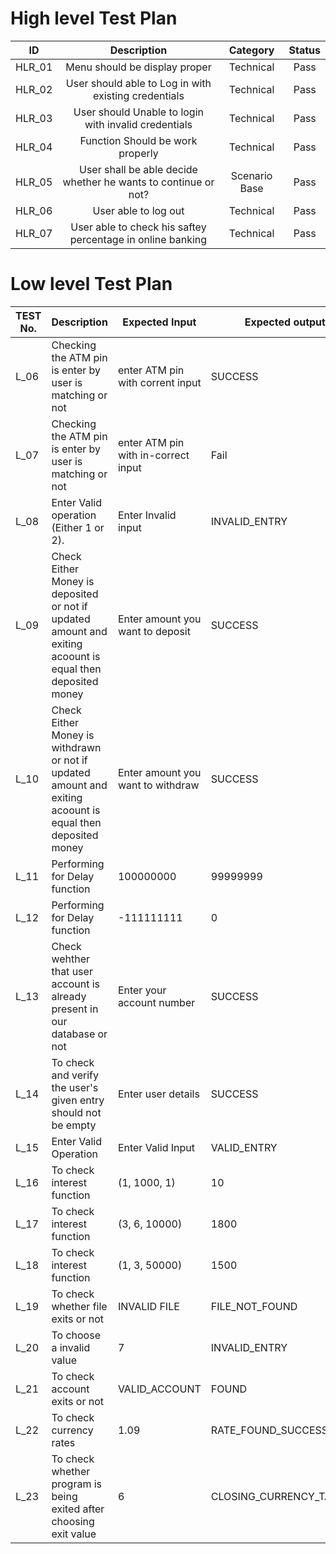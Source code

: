 # High level Test Plan
| ID | Description	  | Category  | Status  |
| :---:   | :-: | :-: |  :-: | 
| HLR_01 | Menu should be display proper | Technical | Pass |
| HLR_02 | User should able to Log in with existing credentials  | Technical | Pass |
| HLR_03 | User should Unable to login with invalid credentials  | Technical | Pass |
| HLR_04 | Function Should be work properly | Technical | Pass |
| HLR_05 | User shall be able decide whether he wants to continue or not?	| Scenario Base | Pass |
| HLR_06 | User able to log out	| Technical | Pass |
| HLR_07 | User able to check his saftey percentage in online banking	| Technical | Pass |

# Low level Test Plan
| TEST No. | Description | Expected Input |Expected output | Actaual Output | Pass/Fail |
|----------|-------------|-----------------|-----------------|----------------|-----------|
|   L_06   | Checking the ATM pin is enter by user is matching or not| enter ATM pin with corrent input| SUCCESS | SUCCESS | Pass |
|   L_07   | Checking the ATM pin is enter by user is matching or not  | enter ATM pin with in-correct input  | Fail | Fail | Pass |
|   L_08   | Enter Valid operation (Either 1 or 2). | Enter Invalid input | INVALID_ENTRY | INVALID_ENTRY | Pass |
|   L_09   | Check Either Money is deposited or not if updated amount and exiting acoount is equal then deposited money| Enter amount you want to deposit | SUCCESS | SUCCESS | Pass |
|   L_10   | Check Either Money is withdrawn or not if updated amount and exiting acoount is equal then deposited money| Enter amount you want to withdraw |   SUCCESS |  SUCCESS | Pass |
| L_11 | Performing for Delay function | 100000000 | 99999999 | 99999999 | PASS |
| L_12 | Performing for Delay function | -111111111 | 0 | 0 | PASS |
| L_13     | Check wehther that user account is already present in our database or not | Enter your account number | SUCCESS | SUCCESS | PASS |
| L_14     | To check and verify the user's given entry should not be empty | Enter user details | SUCCESS | SUCCESS | PASS | 
| L_15  | Enter Valid Operation |Enter Valid Input| VALID_ENTRY | VALID_ENTRY | Pass |
| L_16  | To check interest function |(1, 1000, 1)| 10 | 10 | Pass |
| L_17 | To check interest function |(3, 6, 10000)| 1800 | 1800 | Pass |
| L_18 | To check interest function |(1, 3, 50000)| 1500 | 1500 | Pass |
| L_19  | To check whether file exits or not |INVALID FILE| FILE_NOT_FOUND | FILE_NOT_FOUND | Pass |
| L_20 | To choose a invalid value |7| INVALID_ENTRY | INVALID_ENTRY | Pass |
| L_21 | To check account exits or not |VALID_ACCOUNT| FOUND | FOUND | Pass |
| L_22 | To check currency rates |1.09| RATE_FOUND_SUCCESSFULLY | RATE_FOUND_SUCCESSFULLY | Pass |
| L_23 | To check whether program is being exited after choosing exit value |6| CLOSING_CURRENCY_TAB | CLOSING_CURRENCY_TAB | Pass |
